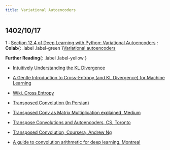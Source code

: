```yaml
---
title: Variational Autoencoders
---
```


## 1402/10/17

1
: [Section 12.4 of Deep Learning with Python: Variational Autoencoders](https://fumdrive.um.ac.ir/index.php/s/tbdbtwzCkqbMoGD)
    : **Colab**{: .label .label-green }[Variational autoencoders](https://colab.research.google.com/github/fchollet/deep-learning-with-python-notebooks/blob/master/chapter12_part04_variational-autoencoders.ipynb)


**Further Reading**{: .label .label-yellow }

* [Intuitively Understanding the KL Divergence](https://www.youtube.com/watch?v=SxGYPqCgJWM)
* [A Gentle Introduction to Cross-Entropy (and KL Divergence) for Machine Learning](https://machinelearningmastery.com/cross-entropy-for-machine-learning/)

* [Wiki, Cross Entropy](https://fa.wikipedia.org/wiki/%D8%A2%D9%86%D8%AA%D8%B1%D9%88%D9%BE%DB%8C_%D9%85%D8%AA%D9%82%D8%A7%D8%B7%D8%B9)


* [Transposed Convolution (In Persian)](https://cafetadris.com/blog/%DA%A9%D8%A7%D9%86%D9%88%D9%84%D9%88%D8%B4%D9%86-%D9%85%D8%B9%DA%A9%D9%88%D8%B3/)
* [Transposed Conv as Matrix Multiplication explained, Medium](https://medium.com/@rmwkwok/explain-implement-and-compare-2d-transposed-convolution-in-numpy-tensorflow-and-pytorch-2068d986ec5)
* [Transpose Convolutions and Autoencoders, CS, Toronto](https://www.cs.toronto.edu/~lczhang/321/lec/autoencoder_notes.html)
* [Transposed Convolution, Coursera, Andrew Ng](https://www.coursera.org/lecture/convolutional-neural-networks/transpose-convolutions-kyoqR)
* [A guide to convolution arithmetic for deep learning, Montreal](https://arxiv.org/pdf/1603.07285.pdf)